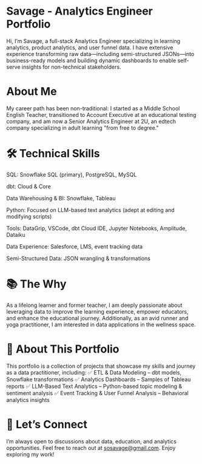 # Savage - Analytics Engineer Portfolio
Hi, I’m Savage, a full-stack Analytics Engineer specializing in learning analytics, product analytics, and user funnel data. I have extensive experience transforming raw data—including semi-structured JSONs—into business-ready models and building dynamic dashboards to enable self-serve insights for non-technical stakeholders.

# About Me
My career path has been non-traditional: I started as a Middle School English Teacher, transitioned to Account Executive at an educational testing company, and am now a Senior Analytics Engineer at 2U, an edtech company specializing in adult learning "from free to degree."

# 🛠️ Technical Skills
SQL: Snowflake SQL (primary), PostgreSQL, MySQL

dbt: Cloud & Core

Data Warehousing & BI: Snowflake, Tableau

Python: Focused on LLM-based text analytics (adept at editing and modifying scripts)

Tools: DataGrip, VSCode, dbt Cloud IDE, Jupyter Notebooks, Amplitude, Dataiku

Data Experience: Salesforce, LMS, event tracking data

Semi-Structured Data: JSON wrangling & transformations

# 📚 The Why
As a lifelong learner and former teacher, I am deeply passionate about leveraging data to improve the learning experience, empower educators, and enhance the educational journey. Additionally, as an avid runner and yoga practitioner, I am interested in data applications in the wellness space.

# 📂 About This Portfolio
This portfolio is a collection of projects that showcase my skills and journey as a data practitioner, including:
✅ ETL & Data Modeling – dbt models, Snowflake transformations
✅ Analytics Dashboards – Samples of Tableau reports
✅ LLM-Based Text Analytics – Python-based topic modeling & sentiment analysis
✅ Event Tracking & User Funnel Analysis – Behavioral analytics insights

# 📩 Let’s Connect
I’m always open to discussions about data, education, and analytics opportunities. Feel free to reach out at sosavage@gmail.com. Enjoy exploring my work!

